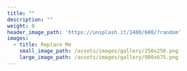 ```yaml
---
title: ""
description: ""
weight: 0
header_image_path: 'https://unsplash.it/1400/600/?random' 
images:
  - title: Replace Me
    small_image_path: /assets/images/gallery/250x250.png
    large_image_path: /assets/images/gallery/900x675.png
---
```

